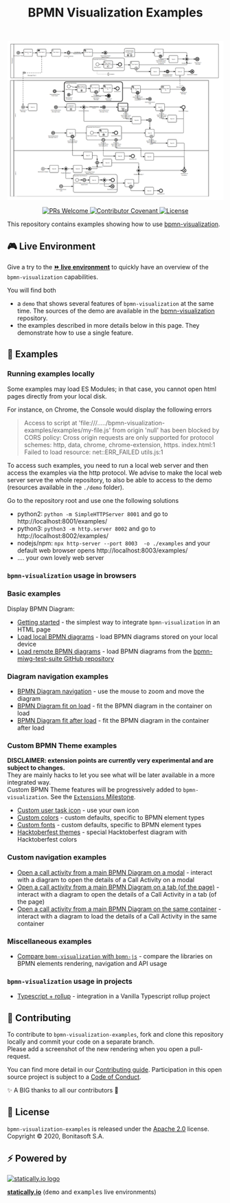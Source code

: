 <h1 align="center">BPMN Visualization Examples</h1> <br>
<p align="center">
    <p align="center">
        <a href="https://cdn.statically.io/gh/process-analytics/bpmn-visualization-examples/master/demo/index.html">
            <img src="examples_home.png" alt="examples overview">
        </a> 
    </p>
    <p align="center">
        <a href="CONTRIBUTING.md">
            <img alt="PRs Welcome" src="https://img.shields.io/badge/PRs-welcome-ff69b4.svg?style=flat-square"> 
        </a> 
        <a href="https://github.com/process-analytics/.github/blob/main/CODE_OF_CONDUCT.md">
            <img alt="Contributor Covenant" src="https://img.shields.io/badge/Contributor%20Covenant-v2.0%20adopted-ff69b4.svg"> 
        </a> 
        <a href="LICENSE">
            <img alt="License" src="https://img.shields.io/github/license/process-analytics/bpmn-visualization-examples?color=blue"> 
        </a> 
    </p>
</p>

This repository contains examples showing how to use [bpmn-visualization](https://github.com/process-analytics/bpmn-visualization-js).


## 🎮 Live Environment

Give a try to the [__⏩ live environment__](https://cdn.statically.io/gh/process-analytics/bpmn-visualization-examples/master/examples/index.html)
to quickly have an overview of the `bpmn-visualization` capabilities.

You will find both
- a `demo` that shows several features of `bpmn-visualization` at the same time. The sources of the demo are available in the
[bpmn-visualization](https://github.com/process-analytics/bpmn-visualization-js) repository.
- the examples described in more details below in this page. They demonstrate how to use a single feature.


## 🔭 Examples

### Running examples locally

Some examples may load ES Modules; in that case, you cannot open html pages directly from your local disk.

For instance, on Chrome, the Console would display the following errors 
> Access to script at 'file:///...../bpmn-visualization-examples/examples/my-file.js' from origin 'null' has been
> blocked by CORS policy: Cross origin requests are only supported for protocol schemes: http, data, chrome,
> chrome-extension, https. index.html:1  
> Failed to load resource: net::ERR_FAILED utils.js:1

To access such examples, you need to run a local web server and then access the examples via the http protocol.
We advise to make the local web server serve the whole repository, to also be able to access to the demo (resources available
in the `./demo` folder). 

Go to the repository root and use one the following solutions 
- python2: `python -m SimpleHTTPServer 8001` and go to http://localhost:8001/examples/ 
- python3: `python3 -m http.server 8002` and go to http://localhost:8002/examples/ 
- nodejs/npm: `npx http-server --port 8003  -o ./examples` and your default web browser opens http://localhost:8003/examples/ 
- .... your own lovely web server


### `bpmn-visualization` usage in browsers 

### Basic examples

Display BPMN Diagram:
- [Getting started](examples/01-getting-started/README.md) - the simplest way to integrate `bpmn-visualization` in an HTML page
- [Load local BPMN diagrams](examples/load-local-bpmn-diagrams/README.md) - load BPMN diagrams stored on your local device
- [Load remote BPMN diagrams](examples/load-remote-bpmn-diagrams/README.md) - load BPMN diagrams from the [bpmn-miwg-test-suite GitHub repository](https://github.com/bpmn-miwg/bpmn-miwg-test-suite)

### Diagram navigation examples

- [BPMN Diagram navigation](examples/interaction/diagram-navigation/README.md) - use the mouse to zoom and move the diagram 
- [BPMN Diagram fit on load](examples/interaction/diagram-fit-on-load/README.md) - fit the BPMN diagram in the container on load
- [BPMN Diagram fit after load](examples/interaction/diagram-fit-after-load/README.md) - fit the BPMN diagram in the container after load

### Custom BPMN Theme examples

**DISCLAIMER: extension points are currently very experimental and are subject to changes.**  
They are mainly hacks to let you see what will be later available in a more integrated way. \
Custom BPMN Theme features will be progressively added to `bpmn-visualization`. See the [`Extensions` Milestone](https://github.com/process-analytics/bpmn-visualization-js/milestone/13).

- [Custom user task icon](examples/style/custom-user-task-icon/README.md) - use your own icon
- [Custom colors](examples/style/custom-colors/README.md) - custom defaults, specific to BPMN element types
- [Custom fonts](examples/style/custom-fonts/README.md) - custom defaults, specific to BPMN element types
- [Hacktoberfest themes](examples/style/hacktoberfest-diagram/README.md) - special Hacktoberfest diagram with Hacktoberfest colors

### Custom navigation examples

- [Open a call activity from a main BPMN Diagram on a modal](examples/interaction/call-activity-with-modal-on-mouse-over/README.md) - interact with a diagram to open the details of a Call Activity on a modal
- [Open a call activity from a main BPMN Diagram on a tab (of the page)](examples/interaction/call-activity-with-tabs-on-click/README.md) - interact with a diagram to open the details of a Call Activity in a tab (of the page)
- [Open a call activity from a main BPMN Diagram on the same container](./examples/interaction/call-activity-with-reload-on-dblclick/README.md) - interact with a diagram to load the details of a Call Activity in the same container

### Miscellaneous examples

- [Compare `bpmn-visualization` with `bpmn-js`](./examples/misc/compare-with-bpmn-js/README.md) - compare the libraries on BPMN elements rendering, navigation and API usage

### `bpmn-visualization` usage in projects

- [Typescript + rollup](examples/projects/typescript-vanilla-with-rollup/README.md) - integration in a Vanilla Typescript rollup project


## 🔧 Contributing

To contribute to `bpmn-visualization-examples`, fork and clone this repository locally and commit your code on a separate branch. \
Please add a screenshot of the new rendering when you open a pull-request.

You can find more detail in our [Contributing guide](CONTRIBUTING.md). Participation in this open source project is subject to a [Code of Conduct](https://github.com/process-analytics/.github/blob/main/CODE_OF_CONDUCT.md).

:sparkles: A BIG thanks to all our contributors :slightly_smiling_face:


## 📃 License

`bpmn-visualization-examples` is released under the [Apache 2.0](LICENSE) license. \
Copyright &copy; 2020, Bonitasoft S.A.


## ⚡ Powered by

[![statically.io logo](https://statically.io/icons/icon-96x96.png "statically.io")](https://statically.io)

**[statically.io](https://statically.io)** (<kbd>demo</kbd> and <kbd>examples</kbd> live environments)
